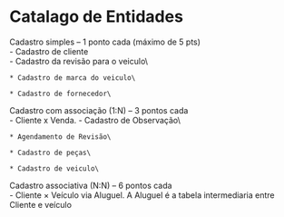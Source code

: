 # Catalago de Entidades

Cadastro simples – 1 ponto cada (máximo de 5 pts)\
	- Cadastro de cliente\
	- Cadastro da revisão para o veiculo\
	
	* Cadastro de marca do veiculo\

	* Cadastro de fornecedor\

Cadastro com associação (1:N) – 3 pontos cada\
	- Cliente x Venda.
	- Cadastro de Observação\

	* Agendamento de Revisão\

	* Cadastro de peças\

	* Cadastro de veiculo\

Cadastro associativa (N:N) – 6 pontos cada\
	- Cliente × Veículo via Aluguel. A Aluguel é a tabela intermediaria entre Cliente e veículo

